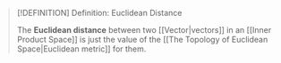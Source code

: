 >[!DEFINITION] Definition: Euclidean Distance
>
>The **Euclidean distance** between two [[Vector|vectors]] in an [[Inner Product Space]] is just the value of the [[The Topology of Euclidean Space|Euclidean metric]] for them.
>